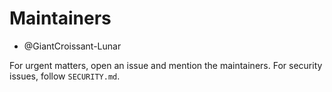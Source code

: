 # Maintainers

- @GiantCroissant-Lunar

For urgent matters, open an issue and mention the maintainers. For security issues, follow `SECURITY.md`.